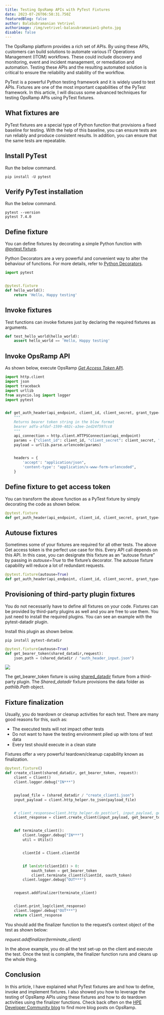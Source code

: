 ```yaml
---
title: Testing OpsRamp APIs with PyTest Fixtures
date: 2023-07-26T06:58:31.750Z
featuredBlog: false
author: BalaSubramanian Vetrivel
authorimage: /img/vetrivel-balasubramanian1-photo.jpg
disable: false
---
```

The OpsRamp platform provides a rich set of APIs. By using these APIs, customers can build solutions to automate various IT Operations Management (ITOM) workflows. These could include discovery and monitoring, event and incident management, or remediation and automation. Testing these APIs and the resulting automated solution is critical to ensure the reliability and stability of the workflow.


PyTest is a powerful Python testing framework and it is widely used to test APIs. Fixtures are one of the most important capabilities of the PyTest framework. In this article, I will discuss some advanced techniques for testing OpsRamp APIs using PyTest fixtures.


## What fixtures are
PyTest fixtures are a special type of Python function that provisions a fixed baseline for testing. With the help of this baseline, you can ensure tests are run reliably and produce consistent results. In addition, you can ensure that the same tests are repeatable.


## Install PyTest
Run the below command.


```shell
pip install -U pytest
```


## Verify PyTest installation
Run the below command.


```shell
pytest --version
pytest 7.4.0
```
## Define fixture
You can define fixtures by decorating a simple Python function with [@pytest.fixture](https://docs.pytest.org/en/6.2.x/reference.html#pytest.fixture).


Python Decorators are a very powerful and convenient way to alter the behaviour of functions. For more details, refer to [Python Decorators](https://www.geeksforgeeks.org/decorators-in-python).


```python
import pytest


@pytest.fixture
def hello_world():
    return 'Hello, Happy testing'
```
## Invoke fixtures
Test functions can invoke fixtures just by declaring the required fixtures as arguments.


```python
def test_hello_world(hello_world):
    assert hello_world == 'Hello, Happy testing'
```
## Invoke OpsRamp API
As shown below, execute OpsRamp [*Get Access Token* API](https://develop.opsramp.com/v2/api/auth/tenancy-auth-oauth-token).


```python
import http.client
import json
import traceback
import urllib
from asyncio.log import logger
import pytest


def get_auth_header(api_endpoint, client_id, client_secret, grant_type="client_credentials"):
    """
    Returns bearer token string in the blow format
    bearer adfa-afdaf-1599-402c-a3ee-1ed24f597cc8
    """
    api_connection = http.client.HTTPSConnection(api_endpoint)
    params = {"client_id": client_id, "client_secret": client_secret, "grant_type": "client_credentials"}
    payload = urllib.parse.urlencode(params)


    headers = {
        'accept': "application/json",
        'content-type': "application/x-www-form-urlencoded",
    }
```
## Define fixture to get access token
You can transform the above function as a PyTest fixture by simply decorating the code as shown below.


```python
@pytest.fixture
def get_auth_header(api_endpoint, client_id, client_secret, grant_type="client_credentials"):
```


## Autouse fixtures
Sometimes some of your fixtures are required for all other tests. The above Get access token is the perfect use case for this. Every API call depends on this API. In this case, you can designate this fixture as an “autouse fixture”  by passing in *autouse=True* to the fixture’s decorator. The autouse fixture capability will reduce a lot of redundant requests.


```python
@pytest.fixture(autouse=True)
def get_auth_header(api_endpoint, client_id, client_secret, grant_type="client_credentials"):
```
## Provisioning of third-party plugin fixtures
You do not necessarily have to define all fixtures on your code. Fixtures can be provided by third-party plugins as well and you are free to use them. You just need to install the required plugins. You can see an example with the pytest-datadir plugin.


Install this plugin as shown below.


```shell
pip install pytest-datadir
```


```python
@pytest.fixture(autouse=True)
def get_bearer_token(shared_datadir,request):
    json_path = (shared_datadir / "auth_header_input.json")
```


![](https://lh4.googleusercontent.com/dacTgDdw17BzeyCitShA73WSip9LVtenQoNN-uraaN5tKEU5cA_xP3cEmNPWmTzU3A1HegdoOVvwPbyYqQuoLeEk4W766nIvpBdoTzUdIiT2dXiOQG0_h7atQWS7-T9qvRrieuhlEV84VS15ir11Ocw)


The get\_bearer\_token fixture is using [shared_datadir](https://pypi.org/project/pytest-datadir/) fixture from a third-party plugin. The *Shared_datadir* fixture provisions the data folder as *pathlib.Path* object.


## Fixture finalization
Usually, you do teardown or cleanup activities for each test. There are many good reasons for this, such as:


- The executed tests will not impact other tests
- Do not want to have the testing environment piled up with tons of test data
- Every test should execute in a clean state


Fixtures offer a very powerful teardown/cleanup capability known as finalization.


```python
@pytest.fixture()
def create_client(shared_datadir, get_bearer_token, request):
    client = Client()
    client.logger.debug("IN***")


    payload_file = (shared_datadir / "create_client1.json")
    input_payload = client.http_helper.to_json(payload_file)


    # client_response=client.http_helper.do_post(url, input_payload, get_bearer_token)
    client_response = client.create_client(input_payload, get_bearer_token)


    def terminate_client():
        client.logger.debug("IN***")
        util = Utils()


        clientId = Client.clientId


        if len(str(clientId)) > 0:
            oauth_token = get_bearer_token
            client.terminate_client(clientId, oauth_token)
        client.logger.debug("OUT***")


    request.addfinalizer(terminate_client)


    client.print_log(client_response)
    client.logger.debug("OUT***")
    return client_response


```


You should add the finalizer function to the request’s context object of the test as shown below:


*request.addfinalizer(terminate_client)*


In the above example, you do all the test set-up on the client and execute the test. Once the test is complete, the finalizer function runs and cleans up the whole thing.


## Conclusion
In this article, I have explained what PyTest fixtures are and how to define, invoke and implement fixtures. I also showed you how to leverage the testing of OpsRamp APIs using these fixtures and how to do teardown activities using the finalizer functions. Check back often on the [HPE Developer Community blog](https://developer.hpe.com/blog) to find more blog posts on OpsRamp.





















